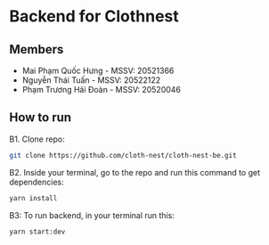 # Backend for Clothnest
## Members
- Mai Phạm Quốc Hưng - MSSV: 20521366
- Nguyễn Thái Tuấn - MSSV: 20522122​
- Phạm Trương Hải Đoàn - MSSV: 20520046
## How to run
B1. Clone repo:
```bash
git clone https://github.com/cloth-nest/cloth-nest-be.git
```
B2. Inside your terminal, go to the repo and run this command to get dependencies:
```bash
yarn install
```
B3: To run backend, in your terminal run this:
```bash
yarn start:dev
```
